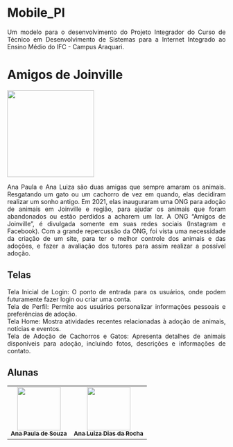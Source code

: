 # Mobile_PI
<p align="justify">Um modelo para o desenvolvimento do Projeto Integrador do Curso de Técnico em Desenvolvimento de Sistemas para a Internet Integrado ao Ensino Médio do IFC - Campus Araquari.

# Amigos de Joinville
<img width="200" src="logo.png">
<p align="justify">Ana Paula e Ana Luiza são duas amigas que sempre amaram os animais. Resgatando um gato ou um cachorro de vez em quando, elas decidiram realizar um sonho antigo. Em 2021, elas inauguraram uma ONG para adoção de animais em Joinville e região, para ajudar os animais que foram abandonados ou estão perdidos a acharem um lar. A ONG “Amigos de Joinville”, é divulgada somente em suas redes sociais (Instagram e Facebook). Com a grande repercussão da ONG, foi vista uma necessidade da criação de um site, para ter o melhor controle dos animais e das adoções, e fazer a avaliação dos tutores para assim realizar a possível adoção.

## Telas

<p align="justify">Tela Inicial de Login: O ponto de entrada para os usuários, onde podem futuramente fazer login ou criar uma conta.<br>
Tela de Perfil: Permite aos usuários personalizar informações pessoais e preferências de adoção. <br>
Tela Home: Mostra atividades recentes relacionadas à adoção de animais, notícias e eventos.  <br>
Tela de Adoção de Cachorros e Gatos: Apresenta detalhes de animais disponíveis para adoção, incluindo fotos, descrições e informações de contato.

## Alunas

<table>
  <tr>
    <td align="center">
      <a href="https://github.com/aanappaula">
        <img src="anap.jpg" width="100px;"/><br>
        <sub>
          <b>Ana Paula de Souza</b>
        </sub>
      </a>
    </td>
    <td align="center">
      <a href="https://github.com/AnaLuizaDias">
        <img src="analu.jpg" width="100px;"/><br>
        <sub>
          <b>Ana Luiza Dias da Rocha</b>
        </sub>
      </a>
    </td>
  </tr>
</table>
